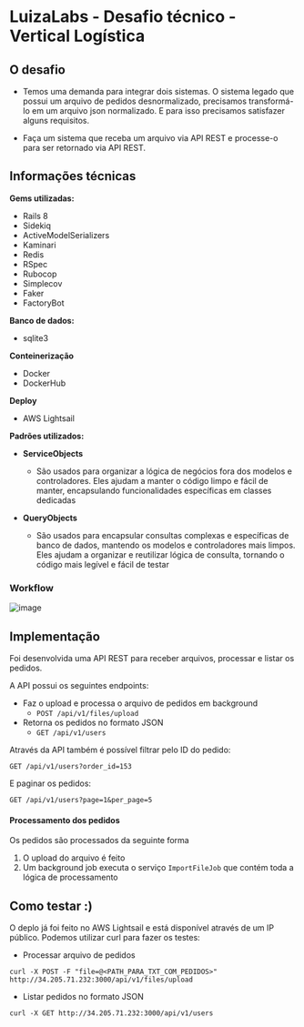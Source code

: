 # LuizaLabs - Desafio técnico - Vertical Logística

## O desafio
- Temos uma demanda para integrar dois sistemas. O sistema legado que possui um arquivo de pedidos desnormalizado, precisamos transformá-lo em um arquivo json normalizado. E para isso precisamos satisfazer alguns requisitos.

- Faça um sistema que receba um arquivo via API REST e processe-o para ser retornado via API REST.

## Informações técnicas
**Gems utilizadas:**
- Rails 8
- Sidekiq
- ActiveModelSerializers
- Kaminari
- Redis
- RSpec
- Rubocop
- Simplecov
- Faker
- FactoryBot

**Banco de dados:**
- sqlite3

**Conteinerização**
- Docker
- DockerHub

**Deploy**
  - AWS Lightsail

**Padrões utilizados:**
- **ServiceObjects**
    - São usados para organizar a lógica de negócios fora dos modelos e controladores. Eles ajudam a manter o código limpo e fácil de manter, encapsulando funcionalidades específicas em classes dedicadas

- **QueryObjects**
    - São usados para encapsular consultas complexas e específicas de banco de dados, mantendo os modelos e controladores mais limpos. Eles ajudam a organizar e reutilizar lógica de consulta, tornando o código mais legível e fácil de testar

### Workflow  

![image](https://github.com/user-attachments/assets/366f2803-74f1-4496-ae2c-4f904f57e70e)

## Implementação

Foi desenvolvida uma API REST para receber arquivos, processar e listar os pedidos.

A API possui os seguintes endpoints:

- Faz o upload e processa o arquivo de pedidos em background
    - ```POST /api/v1/files/upload```
- Retorna os pedidos no formato JSON
    - ```GET /api/v1/users```

Através da API também é possível filtrar pelo ID do pedido:  
```
GET /api/v1/users?order_id=153
```

E paginar os pedidos:
```
GET /api/v1/users?page=1&per_page=5
```

#### Processamento dos pedidos 
Os pedidos são processados da seguinte forma
1. O upload do arquivo é feito
2. Um background job executa o serviço `ImportFileJob` que contém toda a lógica de processamento

## Como testar :)

O deplo já foi feito no AWS Lightsail e está disponível através de um IP público.
Podemos utilizar curl para fazer os testes:

- Processar arquivo de pedidos
```
curl -X POST -F "file=@<PATH_PARA_TXT_COM_PEDIDOS>" http://34.205.71.232:3000/api/v1/files/upload
```

- Listar pedidos no formato JSON
```
curl -X GET http://34.205.71.232:3000/api/v1/users
```
